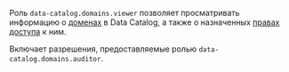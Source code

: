 Роль `data-catalog.domains.viewer` позволяет просматривать информацию о [доменах](../../../metadata-hub/concepts/data-catalog.md#domains-and-subdomains) в Data Catalog, а также о назначенных [правах доступа](../../../iam/concepts/access-control/index.md) к ним.

Включает разрешения, предоставляемые ролью `data-catalog.domains.auditor`.
